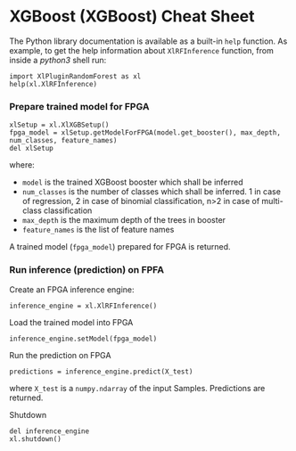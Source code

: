 # XGBoost (XGBoost) Cheat Sheet

The Python library documentation is available as a built-in ```help``` function. As example, to get the help information about `XlRFInference` function, from inside a *python3* shell run:

```
import XlPluginRandomForest as xl
help(xl.XlRFInference)
```

### Prepare trained model for FPGA

```
xlSetup = xl.XlXGBSetup()
fpga_model = xlSetup.getModelForFPGA(model.get_booster(), max_depth, num_classes, feature_names)
del xlSetup
```
where:
* `model` is the trained XGBoost booster which shall be inferred
* `num_classes` is the number of classes which shall be inferred. 1 in case of regression, 2 in case of binomial classification, n>2 in case of multi-class classification
* `max_depth` is the maximum depth of the trees in booster
* `feature_names` is the list of feature names

A trained model (`fpga_model`) prepared for FPGA is returned.


### Run inference (prediction) on FPFA

Create an FPGA inference engine:
```
inference_engine = xl.XlRFInference()
```

Load the trained model into FPGA
```
inference_engine.setModel(fpga_model)
```

Run the prediction on FPGA
```
predictions = inference_engine.predict(X_test)
```
where `X_test` is a `numpy.ndarray` of the input Samples. Predictions are returned.

Shutdown
```
del inference_engine
xl.shutdown()
```
